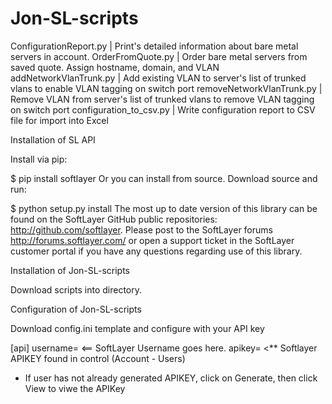 **Jon-SL-scripts**
==============
ConfigurationReport.py    | Print's detailed information about bare metal servers in account.
OrderFromQuote.py         | Order bare metal servers from saved quote.  Assign hostname, domain, and VLAN
addNetworkVlanTrunk.py    | Add existing VLAN to server's list of trunked vlans to enable VLAN tagging on switch port
removeNetworkVlanTrunk.py | Remove VLAN from server's list of trunked vlans to remove VLAN tagging on switch port
configuration_to_csv.py   | Write configuration report to CSV file for import into Excel


Installation of SL API

Install via pip:

$ pip install softlayer
Or you can install from source. Download source and run:

$ python setup.py install
The most up to date version of this library can be found on the SoftLayer GitHub public repositories: http://github.com/softlayer. Please post to the SoftLayer forums http://forums.softlayer.com/ or open a support ticket in the SoftLayer customer portal if you have any questions regarding use of this library.

Installation of Jon-SL-scripts

Download scripts into directory.

Configuration of Jon-SL-scripts

Download config.ini template and configure with your API key

[api]
username=  <== SoftLayer Username goes here.
apikey= <** Softlayer APIKEY found in control (Account - Users)

* If user has not already generated APIKEY, click on Generate, then click View to viwe the APIKey
